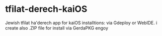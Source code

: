# tfilat-derech-kaiOS
Jewish tfilat ha'derech app for kaiOS 
installtions:
via Gdeploy or WebIDE.
i create also .ZIP file for install via GerdaPKG
engoy
